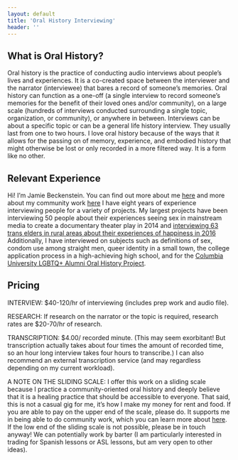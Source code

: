 ```yaml
---
layout: default
title: 'Oral History Interviewing'
header: ''
---
```


## What is Oral History?

Oral history is the practice of conducting audio interviews about people’s lives and experiences. It is a co-created space between the interviewer and the narrator (interviewee) that bares a record of someone’s memories. Oral history can function as a one-off (a single interview to record someone’s memories for the benefit of their loved ones and/or community), on a large scale (hundreds of interviews conducted surrounding a single topic, organization, or community), or anywhere in between. Interviews can be about a specific topic or can be a general life history interview. They usually last from one to two hours. I love oral history because of the ways that it allows for the passing on of memory, experience, and embodied history that might otherwise be lost or only recorded in a more filtered way. It is a form like no other. 

## Relevant Experience

Hi! I’m Jamie Beckenstein. You can find out more about me [here](/index) and more about my community work [here](https://transembassy.com)  I have eight years of experience interviewing people for a variety of projects. My largest projects have been interviewing 50 people about their experiences seeing sex in mainstream media to create a documentary theater play in 2014 and [interviewing 63 trans elders in rural areas about their experiences of happiness in 2016](https://transembassy.com/will/)  Additionally, I have interviewed on subjects such as definitions of sex, condom use among straight men, queer identity in a small town, the college application process in a high-achieving high school, and for the [Columbia University LGBTQ+ Alumni Oral History Project](http://www.ccohr.incite.columbia.edu/blog/2017/12/20-reflection-lgbtq-columbia-oral-history).

## Pricing

INTERVIEW: $40-120/hr of interviewing (includes prep work and audio file).

RESEARCH: If research on the narrator or the topic is required, research rates are $20-70/hr of research.

TRANSCRIPTION: $4.00/ recorded minute. (This may seem exorbitant! But transcription actually takes about four times the amount of recorded time, so an hour long interview takes four hours to transcribe.) I can also recommend an external transcription service (and may regardless depending on my current workload).

A NOTE ON THE SLIDING SCALE: I offer this work on a sliding scale because I practice a community-oriented oral history and deeply believe that it is a healing practice that should be accessible to everyone. That said, this is not a casual gig for me, it’s how I make my money for rent and food. If you are able to pay on the upper end of the scale, please do. It supports me in being able to do community work, which you can learn more about [here](https://transembassy.com). If the low end of the sliding scale is not possible, please be in touch anyway! We can potentially work by barter (I am particularly interested in trading for Spanish lessons or ASL lessons, but am very open to other ideas).


